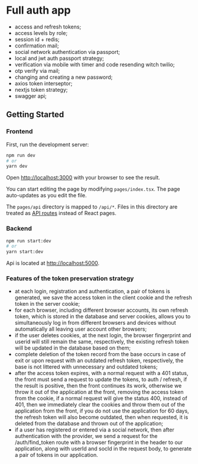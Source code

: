 # Full auth app

- access and refresh tokens;
- access levels by role;
- session id + redis;
- confirmation mail;
- social network authentication via passport;
- local and jwt auth passport strategy;
- verification via mobile with timer and code resending witch twilio;
- otp verify via mail;
- changing and creating a new password;
- axios token interseptor;
- nextjs token strategy;
- swagger api;

## Getting Started

### Frontend

First, run the development server:

```bash
npm run dev
# or
yarn dev
```

Open [http://localhost:3000](http://localhost:3000) with your browser to see the result.

You can start editing the page by modifying `pages/index.tsx`. The page auto-updates as you edit the file.

The `pages/api` directory is mapped to `/api/*`. Files in this directory are treated as [API routes](https://nextjs.org/docs/api-routes/introduction) instead of React pages.

### Backend

```bash
npm run start:dev
# or
yarn start:dev
```

Api is located at [http://localhost:5000](http://localhost:5000).

### Features of the token preservation strategy

- at each login, registration and authentication, a pair of tokens is generated, we save the access token in the client cookie and the refresh token in the server cookie;
- for each browser, including different browser accounts, its own refresh token, which is stored in the database and server cookies, allows you to simultaneously log in from different browsers and devices without automatically all leaving user account other browsers;
- if the user deletes cookies, at the next login, the browser fingerprint and userid will still remain the same, respectively, the existing refresh token will be updated in the database based on them;
- complete deletion of the token record from the base occurs in case of exit or upon request with an outdated refresh token, respectively, the base is not littered with unnecessary and outdated tokens;
- after the access token expires, with a normal request with a 401 status, the front must send a request to update the tokens, to auth / refresh, if the result is positive, then the front continues its work, otherwise we throw it out of the application at the front, removing the access token from the cookie, if a normal request will give the status 400, instead of 401, then we immediately clear the cookies and throw them out of the application from the front, if you do not use the application for 60 days, the refresh token will also become outdated, then when requested, it is deleted from the database and thrown out of the application;
- if a user has registered or entered via a social network, then after authentication with the provider, we send a request for the /auth/find_token route with a browser fingerprint in the header to our application, along with userId and socId in the request body, to generate a pair of tokens in our application.
